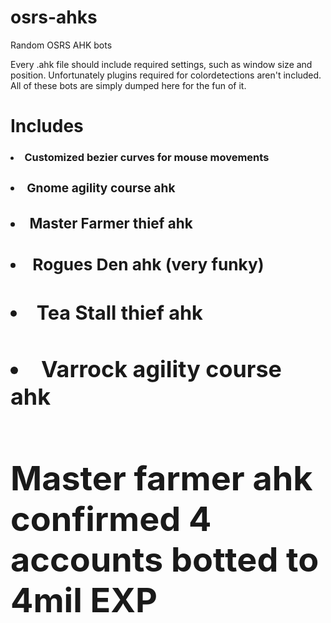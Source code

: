 # osrs-ahks
Random OSRS AHK bots

Every .ahk file should include required settings, such as window size and position.
Unfortunately plugins required for colordetections aren't included.
All of these bots are simply dumped here for the fun of it.

<h1>Includes
 <h3><li>Customized bezier curves for mouse movements
 <h3><li>Gnome agility course ahk
 <h3><li>Master Farmer thief ahk
 <h3><li>Rogues Den ahk (very funky)
 <h3><li>Tea Stall thief ahk
 <h3><li>Varrock agility course ahk
 
<h2>Master farmer ahk confirmed 4 accounts botted to 4mil EXP
